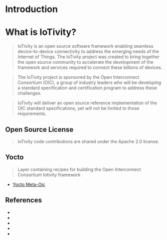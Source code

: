 Introduction
==

# What is IoTivity?
>IoTivity is an open source software framework enabling seamless device-to-device connectivity to address the emerging needs of the Internet of Things.
>The IoTivity project was created to bring together the open source community to accelerate the development of the framework and services required to connect these billions of devices.

>The IoTivity project is sponsored by the Open Interconnect Consortium (OIC), a group of industry leaders who will be developing a standard specification and certification program to address these challenges.

>IoTivity will deliver an open source reference implementation of the OIC standard specifications, yet will not be limited to those requirements.



## Open Source License
>IoTivity code contributions are shared under the Apache 2.0 license.


## Yocto

> Layer containing recipes for building the Open Interconnect Consortium Iotivity framework

- [Yocto Meta-Oic](http://git.yoctoproject.org/cgit/cgit.cgi/meta-oic/about/)


## References

- [](https://pagealh.com/2015/08/15/intel-edison-investigating-iotivity/)
- [](http://events.linuxfoundation.org/sites/events/files/slides/LFPresentationSlides.pdf)
- [](https://github.com/intelmakers/GETTING-STARTED/wiki/Options-for-installing-IoTivity-stack-on-Edison)
- [](https://pagealh.com/2015/08/15/intel-edison-investigating-iotivity/)
- [](http://openconnectivity.org/wp-content/uploads/2016/01/IoTivity-101_Vijay-Joey.pdf)
